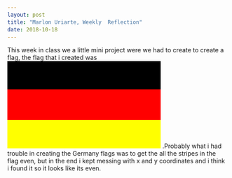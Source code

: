 ```yaml
---
layout: post
title: "Marlon Uriarte, Weekly  Reflection"
date: 2018-10-18
---
```



This week in class we a little mini project were we had to create to create a flag, the flag that i created was
![Flag Image](images/Germany.png)
.Probably what i had trouble in creating the Germany flags was to get the all the stripes in the flag even, but in the end i kept messing with x and y coordinates 
and i think i found it so it looks like its even.
